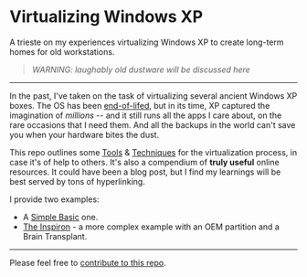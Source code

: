 # Virtualizing Windows XP

A trieste on my experiences virtualizing Windows XP to create long-term homes for old workstations.

> *WARNING:  laughably old dustware will be discussed here*

---

In the past, I've taken on the task of virtualizing several ancient Windows XP boxes.
The OS has been [end-of-lifed](http://www.microsoft.com/en-us/windows/enterprise/end-of-support.aspx),
but in its time, XP captured the imagination of *millions* --
and it still runs all the apps I care about, on the rare occasions that I need them.
And all the backups in the world can't save you when your hardware bites the dust.

This repo outlines some [Tools](Tools.md) &amp; [Techniques](Techniques.md) for the virtualization process,
in case it's of help to others.
It's also a compendium of **truly useful** online resources.
It could have been a blog post, but I find my learnings will be best served by tons of hyperlinking.

I provide two examples:

- A [Simple Basic](Example-Simple.md) one.
- [The Inspiron](Example-Inspiron.md) - a more complex example with an OEM partition and a Brain Transplant.

---

Please feel free to [contribute to this repo](CONTRIBUTING.md).


<!--
[VirtualBox](Tools.md#virtualbox)
[Windows XP](Tools.md#windows-xp)
[Virtual Disks](Tools.md#virtual-disks)
[VMDK](Tools.md#virtual-disks)
[XP Helper](Tools.md#xp-helper)
[Ghost](Tools.md#ghost)
[Recover My Computer](Tools.md#ghost)
[Mounting a Virtual Disk](Tools.md#mounting-a-virtual-disk)

[Initial VM Setup](Techniques.md#initial-vm-setup)
[Partitioning](Techniques.md#partitioning)
[diskpart](Techniques.md#diskpart)
[`boot.ini` file](Techniques.md#bootini)
[Norton Support Utilities](Techniques.md#norton-support-utilities)
[Partition Table Operations](Techniques.md#norton-support-utilities)
[Edit boot.ini](Techniques.md#norton-support-utilities)
[Disk Management](Techniques.md#disk-management)
[Recovery Console](Techniques.md#xp-recovery-console)
[Repair Installation](Techniques.md#xp-repair-installation)
[Restoring with Ghost](Techniques.md#restoring-with-ghost)
[Windows Updates](Techniques.md#windows-updates)
[Snapshot Your VM](Techniques.md#snapshot-your-vm)
-->
